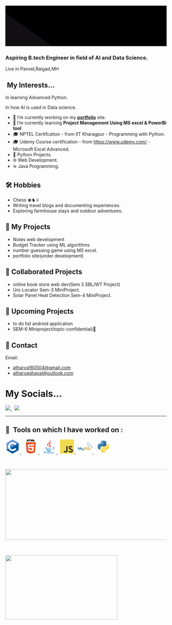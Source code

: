 ![Header GIF](Header.gif)
<h3 align="left">Aspiring B.tech Engineer in field of AI and Data Science.</h3>
<p>Live in Panvel,Raigad,MH</p>
<h2>  &nbsp;My Interests...</h2>
<p>In learning Advanced Python.</p>
<p>In how AI is used in Data science.</p>


- 🔭 I’m currently working on my **[portfolio](https://github.com/atharvaghayal/portfolio)** site.
- 🌱 I’m currently learning **Project Management Using MS excel & PowerBi tool**
- 🎓 NPTEL Certifcation - from IIT Kharagpur - Programming with Python.
- 🎓 Udemy Course certification - from https://www.udemy.com/ - Microsoft Excel Advanced.
- 🐍 Python Projects.
- 🌐 Web Development.
- ☕ Java Programming.
<h2>🛠️ Hobbies</h2>
<ul>
  <li>Chess ♚♞♕</li>
  <li>Writing travel blogs and documenting experiences.</li>
  <li>Exploring farmhouse stays and outdoor adventures.</li>
</ul>
<h2>📁 My Projects</h2>
<ul>
  <li>Notes web development</li>
  <li>Budget Tracker using ML algorithms</li>
  <li>number guessing game using MS excel.</li>
  <li>portfolio site(under development)</li>
</ul>
<h2>📁 Collaborated Projects</h2>
<ul>
   <li>online book store web dev(Sem 3 SBL/WT Project)</li>
   <li>Uni-Locator Sem-3 MiniProject.</li>
  <li>Solar Panel Heat Detection Sem-4 MiniProject.</li>
</ul>
<h2>📁 Upcoming Projects</h2>
<ul>
   <li>to do list android application</li>
  <li>SEM-6 Miniproject(topic-confidential)🤫</li>
</ul>
<h2>📌 Contact</h2>
<p>Email:</p>
<ul>
  <li><a href="mailto:atharva160504@gmail.com">atharva160504@gmail.com</a></li>
  <li><a href="mailto:atharvaghayal@outlook.com">atharvaghayal@outlook.com</a></li>
</ul>

<h1 align="left">My Socials...</h1>

<p align="left">
  <a href="https://www.instagram.com/_atharvaghayal/">
    <img height="50" src="https://upload.wikimedia.org/wikipedia/commons/thumb/a/a5/Instagram_icon.png/2048px-Instagram_icon.png"/>
  </a> &nbsp;
  <a href="https://www.linkedin.com/in/atharva-ghayal/">
    <img height="50" src="https://upload.wikimedia.org/wikipedia/commons/c/ca/LinkedIn_logo_initials.png"/>
  </a>
</p>

---  
  
<h2> 🚀 &nbsp;Tools on which I have worked on :</h2>

<p align="left">
  <a href="https://www.cprogramming.com/" rel="noreferrer">
      <img src="https://raw.githubusercontent.com/devicons/devicon/master/icons/c/c-original.svg" alt="c" width="45" height="45"/>
  </a> &nbsp;
  <a href="https://www.w3.org/html/" rel="noreferrer">
      <img src="https://raw.githubusercontent.com/devicons/devicon/master/icons/html5/html5-original-wordmark.svg" alt="html5" width="45" height="45"/>
  </a> &nbsp;
  <a href="https://www.java.com" rel="noreferrer">
      <img src="https://raw.githubusercontent.com/devicons/devicon/master/icons/java/java-original.svg" alt="java" width="45" height="45"/>
  </a> &nbsp;
  <a href="https://developer.mozilla.org/en-US/docs/Web/JavaScript" rel="noreferrer">
      <img src="https://raw.githubusercontent.com/devicons/devicon/master/icons/javascript/javascript-original.svg" alt="javascript" width="45" height="45"/>
  </a> &nbsp;
  <a href="https://www.mysql.com/" rel="noreferrer">
      <img src="https://raw.githubusercontent.com/devicons/devicon/master/icons/mysql/mysql-original-wordmark.svg" alt="mysql" width="45" height="45"/>
  </a> &nbsp;
  <a href="https://www.python.org" rel="noreferrer">
      <img src="https://raw.githubusercontent.com/devicons/devicon/master/icons/python/python-original.svg" alt="python" width="45" height="45"/>
  </a>
</p>
<br>
<p align="left">
  <img width="800" height="220" src="https://streak-stats.demolab.com?user=atharvaghayal&theme=highcontrast&hide_border=true&border_radius=5&card_width=800">
</p>
<br>
<p align="left">
  <img width="350" height="200" src="https://github-readme-stats.vercel.app/api/top-langs/?username=atharvaghayal&size_weight=0.15&count_weight=0.5&layout=compact&theme=tokyonight">
</p>
